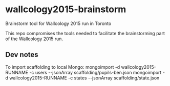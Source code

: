 # wallcology2015-brainstorm
Brainstorm tool for Wallcology 2015 run in Toronto

This repo compromises the tools needed to facilitate the brainstorming part of the Wallcology 2015 run.


## Dev notes
To import scaffolding to local Mongo:
    mongoimport -d wallcology2015-RUNNAME -c users --jsonArray scaffolding/pupils-ben.json
    mongoimport -d wallcology2015-RUNNAME -c states --jsonArray scaffolding/state.json
